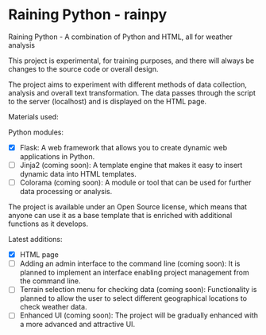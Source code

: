 # Raining Python - rainpy
Raining Python - A combination of Python and HTML, all for weather analysis

This project is experimental, for training purposes, and there will always be changes to the source code or overall design.

The project aims to experiment with different methods of data collection, analysis and overall text transformation. The data passes through the script to the server (localhost) and is displayed on the HTML page.

Materials used:

Python modules:

- [x] Flask: A web framework that allows you to create dynamic web applications in Python.
- [ ] Jinja2 (coming soon): A template engine that makes it easy to insert dynamic data into HTML templates.
- [ ] Colorama (coming soon): A module or tool that can be used for further data processing or analysis.

The project is available under an Open Source license, which means that anyone can use it as a base template that is enriched with additional functions as it develops.

Latest additions:

- [x] HTML page
- [ ] Adding an admin interface to the command line (coming soon): It is planned to implement an interface enabling project management from the command line.
- [ ] Terrain selection menu for checking data (coming soon): Functionality is planned to allow the user to select different geographical locations to check weather data.
- [ ] Enhanced UI (coming soon): The project will be gradually enhanced with a more advanced and attractive UI.
